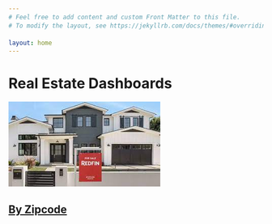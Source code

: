 ```yaml
---
# Feel free to add content and custom Front Matter to this file.
# To modify the layout, see https://jekyllrb.com/docs/themes/#overriding-theme-defaults

layout: home
---
```


# Real Estate Dashboards

![useful image](https://github.com/rathinbector/real-estate-data-viz/blob/b88993bbf5b67420436bfab30aaa361d623c8a04/docs/assets/download.jpg)

## [By Zipcode](https://rathinbector.github.io/real-estate-data-viz/zip)

